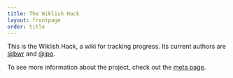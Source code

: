 ```yaml
---
title: The Wiklish Hack
layout: frontpage
order: title
---
```

This is the Wiklish Hack, a wiki for tracking progress. Its
current authors are [@bwr](http://www.benwr.net) and
[@jpo](https://github.com/jpouellet).

To see more information about the project, check out the [meta page](meta).
